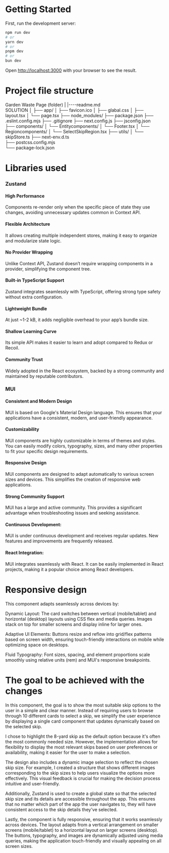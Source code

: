 # Getting Started

First, run the development server:

```bash
npm run dev
# or
yarn dev
# or
pnpm dev
# or
bun dev
```

Open [http://localhost:3000](http://localhost:3000) with your browser to see the result.

# Project file structure

Garden Waste Page (folder)
|
|----readme.md  
SOLUTION
│
├── app/
│ ├── favicon.ico
│ ├── glabal.css
│ ├── layout.tsx
│ └── page.tsx
├── node_modules/
├── package.json
├── .eslint.config.mjs
├── .gitignore
├── next.config.js
├── jsconfig.json  
├── components/
│ └── Entitycomponents/
│ └── Footer.tsx
│ └── Regioncomponents/
│ └── SelectSkipRegion.tsx
├── utils/
│ └── skipStore.ts
├── next-env.d.ts  
├── postcss.config.mjs  
└── package-lock.json

# Libraries used

### Zustand

#### High Performance

Components re-render only when the specific piece of state they use changes, avoiding unnecessary updates common in Context API.

#### Flexible Architecture

It allows creating multiple independent stores, making it easy to organize and modularize state logic.

#### No Provider Wrapping

Unlike Context API, Zustand doesn’t require wrapping components in a provider, simplifying the component tree.

#### Built-in TypeScript Support

Zustand integrates seamlessly with TypeScript, offering strong type safety without extra configuration.

#### Lightweight Bundle

At just ~1-2 kB, it adds negligible overhead to your app’s bundle size.

#### Shallow Learning Curve

Its simple API makes it easier to learn and adopt compared to Redux or Recoil.

#### Community Trust

Widely adopted in the React ecosystem, backed by a strong community and maintained by reputable contributors.

### MUI

#### Consistent and Modern Design

MUI is based on Google's Material Design language. This ensures that your applications have a consistent, modern, and user-friendly appearance.

#### Customizability

MUI components are highly customizable in terms of themes and styles. You can easily modify colors, typography, sizes, and many other properties to fit your specific design requirements.

#### Responsive Design

MUI components are designed to adapt automatically to various screen sizes and devices. This simplifies the creation of responsive web applications.

#### Strong Community Support

MUI has a large and active community. This provides a significant advantage when troubleshooting issues and seeking assistance.

#### Continuous Development:

MUI is under continuous development and receives regular updates. New features and improvements are frequently released.

#### React Integration:

MUI integrates seamlessly with React. It can be easily implemented in React projects, making it a popular choice among React developers.

# Responsive design

This component adapts seamlessly across devices by:

Dynamic Layout: The card switches between vertical (mobile/tablet) and horizontal (desktop) layouts using CSS flex and media queries. Images stack on top for smaller screens and display inline for larger ones.

Adaptive UI Elements: Buttons resize and reflow into grid/flex patterns based on screen width, ensuring touch-friendly interactions on mobile while optimizing space on desktops.

Fluid Typography: Font sizes, spacing, and element proportions scale smoothly using relative units (rem) and MUI's responsive breakpoints.

# The goal to be achieved with the changes

In this component, the goal is to show the most suitable skip options to the user in a simple and clear manner. Instead of requiring users to browse through 10 different cards to select a skip, we simplify the user experience by displaying a single card component that updates dynamically based on the selected skip.

I chose to highlight the 8-yard skip as the default option because it's often the most commonly needed size. However, the implementation allows for flexibility to display the most relevant skips based on user preferences or availability, making it easier for the user to make a selection.

The design also includes a dynamic image selection to reflect the chosen skip size. For example, I created a structure that shows different images corresponding to the skip sizes to help users visualize the options more effectively. This visual feedback is crucial for making the decision process intuitive and user-friendly.

Additionally, Zustand is used to create a global state so that the selected skip size and its details are accessible throughout the app. This ensures that no matter which part of the app the user navigates to, they will have consistent access to the skip details they've selected.

Lastly, the component is fully responsive, ensuring that it works seamlessly across devices. The layout adapts from a vertical arrangement on smaller screens (mobile/tablet) to a horizontal layout on larger screens (desktop). The buttons, typography, and images are dynamically adjusted using media queries, making the application touch-friendly and visually appealing on all screen sizes.
